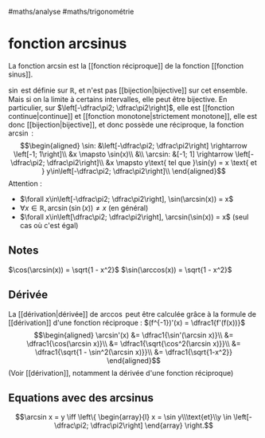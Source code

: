 #maths/analyse #maths/trigonométrie 
# fonction arcsinus
La fonction arcsin est la [[fonction réciproque]] de la fonction [[fonction sinus]].


$\sin$ est définie sur $\mathbb{R}$, et n'est pas [[bijection|bijective]] sur cet ensemble.
Mais si on la limite à certains intervalles, elle peut être bijective.
En particulier, sur $\left[-\dfrac\pi2; \dfrac\pi2\right]$, elle est [[fonction continue|continue]] et [[fonction monotone|strictement monotone]], elle est donc [[bijection|bijective]], et donc possède une réciproque, la fonction $\arcsin$ : $$\begin{aligned}
\sin: &\left[-\dfrac\pi2; \dfrac\pi2\right] \rightarrow \left[-1; 1\right]\\
      &x \mapsto \sin(x)\\
&\\
\arcsin: &[-1; 1] \rightarrow \left[-\dfrac\pi2; \dfrac\pi2\right]\\
    &x \mapsto y\text{ tel que }\sin(y) = x \text{ et } y\in\left[-\dfrac\pi2; \dfrac\pi2\right]\\
\end{aligned}$$
Attention :
 - $\forall x\in\left[-\dfrac\pi2; \dfrac\pi2\right], \sin(\arcsin(x)) = x$
 - $\forall x\in\mathbb{R}, \arcsin(\sin(x))\neq x$ (en général)
 - $\forall x\in\left[\dfrac\pi2; \dfrac\pi2\right], \arcsin(\sin(x)) = x$ (seul cas où c'est égal)

## Notes

$\cos(\arcsin(x)) = \sqrt{1 - x^2}$
$\sin(\arccos(x)) = \sqrt{1 - x^2}$

## Dérivée
La [[dérivation|dérivée]] de $\arccos$ peut être calculée grâce à la formule de [[dérivation]] d'une fonction réciproque :
$(f^{-1})'(x) = \dfrac1{f'(f(x))}$
$$\begin{aligned}
\arcsin'(x) &= \dfrac1{\sin'(\arcsin x)}\\
&= \dfrac1{\cos(\arcsin x)}\\
&= \dfrac1{\sqrt{\cos^2(\arcsin x)}}\\
&= \dfrac1{\sqrt{1 - \sin^2(\arcsin x)}}\\
&= \dfrac1{\sqrt{1-x^2}}
\end{aligned}$$
(Voir [[dérivation]], notamment la dérivée d'une fonction réciproque)

## Equations avec des arcsinus
$$\arcsin x = y \iff \left\{ \begin{array}{l} x = \sin y\\\text{et}\\y \in \left[-\dfrac\pi2; \dfrac\pi2\right] \end{array} \right.$$

